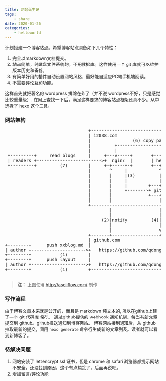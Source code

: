 ```yaml
---
title: 网站诞生记
tags:
	- share
date: 2020-01-26
categories:
    - helloworld
---
```

计划搭建一个博客站点。希望博客站点具备如下几个特性：

1. 完全以markdown文档提交。
2. 站点简单，纯磁盘文件系统的，不用数据库。这样使用一个 git 库就可以维护版本历史和备份。
3. 有简单好用的插件自动设置网站风格，最好能自适应PC端手机端阅读。
4. 不需要评论互动功能。

这样首先就把著名的 wordpress 排除在外了（并不说 wordpress不好，只是感觉比较重量级）. 在网上查找一下后，满足这样要求的博客站点框架还真不少。从中选择了 hexo 这个工具。

### 网站架构

<pre>
                                +-------------------------------------------+
                                | i2038.com                                 |
                                |                (6) copy pages             |
                                |         +-------------------+             |
                                |         |                   |             |
 +---------+     read blogs     |     +---v-----+       +-----+-----+       |
 | readers +------------------------->+  nginx  |       | hexo blog |       |
 +---------+         (7)        |     +-+-----+-+       +--+--------+       |
                                |       ^     |            ^                |
                                |       |     |(3)         |(5)hexo generate|
                                |       |     |            |                |
                                |       |     |        +---+------------+   |
                                |       |     +------->+ github webhook |   |
                                |       |              +---+------------+   |
                                |       |                  |                |
                                +-------------------------------------------+
                                        |                  |
                                        |                  |
                                     (2)|notify         (4)| pull latest blogs
                                        |                  |
                                        |                  v
                                +-------+------------------+---------------+
                                | github.com                               |
+--------+      push xxblog.md  |                                          |
| author +--------------------->+   https://github.com/qdongxu/hexo+blog   |
+--------+           (1)        |                                          |
+--------+      push layout     |                                          |
| author +--------------------->+   https://github.com/qdongxu/3+hexo      |
+--------+           (1)        +------------------------------------------+

</pre>

> **注：** 上图使用 http://asciiflow.com/ 制作

### 写作流程

由于博客文章本来就是公开的，而且是 markdown 纯文本的, 所以在github上建了一个 git 代码库 保存。 通过github提供的 webhook 通知机制。每当有新文章提交到 github。github推送通知到博客网站。 博客网站接到通知后，从 github 拉取最新的提交，调用 `hexo generate` 命令行生成新的文章列表。读者就可以看到新博客了。

### 待解决问题

1. 网站安装了 letsencrypt ssl 证书，但是 chrome 和 safari 浏览器都提示网站不安全，还没找到原因，这个有点尴尬了，后面再说吧。
2. 增加留言/评论功能